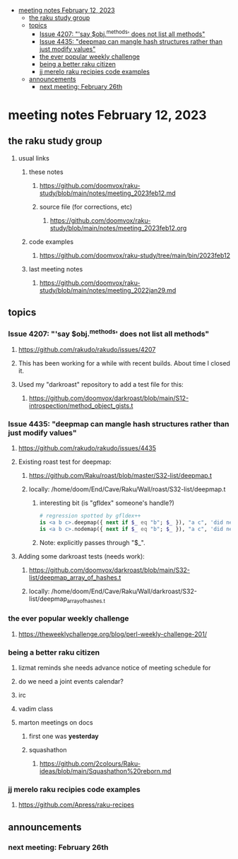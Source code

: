 - [meeting notes February 12, 2023](#org8ff6e45)
  - [the raku study group](#org0b15fb9)
  - [topics](#orgfa1d6c8)
    - [Issue 4207: "'say $obj.<sup>methods</sup>' does not list all methods"](#org3e41d61)
    - [Issue 4435: "deepmap can mangle hash structures rather than just modify values"](#orga303b42)
    - [the ever popular weekly challenge](#org6cd2942)
    - [being a better raku citizen](#org0853ef6)
    - [jj merelo raku recipies code examples](#orgd408cc7)
  - [announcements](#org4025833)
    - [next meeting: February 26th](#org19e3e0b)


<a id="org8ff6e45"></a>

# meeting notes February 12, 2023


<a id="org0b15fb9"></a>

## the raku study group

1.  usual links

    1.  these notes
    
        1.  <https://github.com/doomvox/raku-study/blob/main/notes/meeting_2023feb12.md>
        
        2.  source file (for corrections, etc)
        
            1.  <https://github.com/doomvox/raku-study/blob/main/notes/meeting_2023feb12.org>
    
    2.  code examples
    
        1.  <https://github.com/doomvox/raku-study/tree/main/bin/2023feb12>
    
    3.  last meeting notes
    
        1.  <https://github.com/doomvox/raku-study/blob/main/notes/meeting_2022jan29.md>


<a id="orgfa1d6c8"></a>

## topics


<a id="org3e41d61"></a>

### Issue 4207: "'say $obj.<sup>methods</sup>' does not list all methods"

1.  <https://github.com/rakudo/rakudo/issues/4207>

2.  This has been working for a while with recent builds.  About time I closed it.

3.  Used my "darkroast" repository to add a test file for this:

    1.  <https://github.com/doomvox/darkroast/blob/main/S12-introspection/method_object_gists.t>


<a id="orga303b42"></a>

### Issue 4435: "deepmap can mangle hash structures rather than just modify values"

1.  <https://github.com/rakudo/rakudo/issues/4435>

2.  Existing roast test for deepmap:

    1.  <https://github.com/Raku/roast/blob/master/S32-list/deepmap.t>
    
    2.  locally: /home/doom/End/Cave/Raku/Wall/roast/S32-list/deepmap.t
    
        1.  interesting bit (is "gfldex" someone's handle?)
        
            ```raku
            # regression spotted by gfldex++
            is <a b c>.deepmap({ next if $_ eq "b"; $_ }), "a c", 'did next work';
            is <a b c>.nodemap({ next if $_ eq "b"; $_ }), "a c", 'did next work';
            ```
        
        2.  Note: explicitly passes through "$\_".

3.  Adding some darkroast tests (needs work):

    1.  <https://github.com/doomvox/darkroast/blob/main/S32-list/deepmap_array_of_hashes.t>
    
    2.  locally: /home/doom/End/Cave/Raku/Wall/darkroast/S32-list/deepmap<sub>array</sub><sub>of</sub><sub>hashes.t</sub>


<a id="org6cd2942"></a>

### the ever popular weekly challenge

1.  <https://theweeklychallenge.org/blog/perl-weekly-challenge-201/>


<a id="org0853ef6"></a>

### being a better raku citizen

1.  lizmat reminds she needs advance notice of meeting schedule for

2.  do we need a joint events calendar?

3.  irc

4.  vadim class

5.  marton meetings on docs

    1.  first one was **yesterday**
    
    2.  squashathon
    
        1.  <https://github.com/2colours/Raku-ideas/blob/main/Squashathon%20reborn.md>


<a id="orgd408cc7"></a>

### jj merelo raku recipies code examples

1.  <https://github.com/Apress/raku-recipes>


<a id="org4025833"></a>

## announcements


<a id="org19e3e0b"></a>

### next meeting: February 26th
